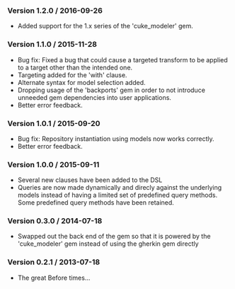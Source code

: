 ### Version 1.2.0 / 2016-09-26

* Added support for the 1.x series of the 'cuke_modeler' gem.

### Version 1.1.0 / 2015-11-28

* Bug fix: Fixed a bug that could cause a targeted transform to be applied to a target other than the intended one.
* Targeting added for the 'with' clause.
* Alternate syntax for model selection added.
* Dropping usage of the 'backports' gem in order to not introduce unneeded gem dependencies into user applications.
* Better error feedback.

### Version 1.0.1 / 2015-09-20

* Bug fix: Repository instantiation using models now works correctly.
* Better error feedback.

### Version 1.0.0 / 2015-09-11

* Several new clauses have been added to the DSL
* Queries are now made dynamically and direcly against the underlying models instead of having a limited set
  of predefined query methods. Some predefined query methods have been retained.

### Version 0.3.0 / 2014-07-18

* Swapped out the back end of the gem so that it is powered by the 'cuke_modeler'
  gem instead of using the gherkin gem directly

### Version 0.2.1 / 2013-07-18

* The great Before times...
